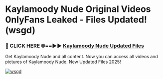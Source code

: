 # Kaylamoody Nude Original Videos 0nlyFans Leaked - Files Updated! (wsgd)

<h3>🔴 CLICK HERE 🌐==►► <a href="https://tinyurl.com/y5r63du9" rel="nofollow">Kaylamoody Nude Updated Files</a></h3>

Get Kaylamoody Nude and all content. Now you can access all videos and pictures of Kaylamoody Nude. New Updated Files 2025!

[![wsgd](https://i.imgur.com/UVo9nyh.gif)](https://tinyurl.com/y5r63du9)